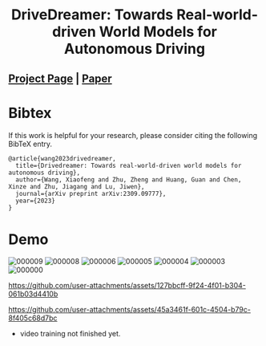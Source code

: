 <div align="center">   

# DriveDreamer: Towards Real-world-driven World Models for Autonomous Driving
</div>
 
## [Project Page](https://drivedreamer.github.io) | [Paper](https://arxiv.org/pdf/2309.09777.pdf)


# Bibtex
If this work is helpful for your research, please consider citing the following BibTeX entry.

```
@article{wang2023drivedreamer,
  title={Drivedreamer: Towards real-world-driven world models for autonomous driving},
  author={Wang, Xiaofeng and Zhu, Zheng and Huang, Guan and Chen, Xinze and Zhu, Jiagang and Lu, Jiwen},
  journal={arXiv preprint arXiv:2309.09777},
  year={2023}
}
```

# Demo
![000009](https://github.com/user-attachments/assets/bc651255-1263-463b-8471-65a42b7d1286)
![000008](https://github.com/user-attachments/assets/5078193c-75aa-4864-a54a-5a4b18712bd5)
![000006](https://github.com/user-attachments/assets/f9f1e2f3-abd6-4474-94b6-d246f7336310)
![000005](https://github.com/user-attachments/assets/6cf37b3e-2168-4784-a0de-5abd61c1024f)
![000004](https://github.com/user-attachments/assets/9468a924-0993-41a5-8ddb-0e603cad0295)
![000003](https://github.com/user-attachments/assets/183394d8-45cd-41cd-a8f7-6ec910c861ee)
![000000](https://github.com/user-attachments/assets/313acaee-8407-49e8-99c6-b2706b024475)

https://github.com/user-attachments/assets/127bbcff-9f24-4f01-b304-061b03d4410b

https://github.com/user-attachments/assets/45a3461f-601c-4504-b79c-8f405c68d7bc

* video training not finished yet.
